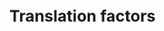 ---
annotations:
- id: PW:0000101
  parent: regulatory pathway
  type: Pathway Ontology
  value: translation pathway
authors:
- Kdahlquist
- MaintBot
- MartijnVanIersel
- Khanspers
- Michiel
- Mkutmon
- Eweitz
- Egonw
citedin:
- link: PMC9015122
  title: Understanding signaling and metabolic paths using semantified and harmonized
    information about biological interactions (2022)
- link: PMC8751594
  title: DNA methylation of ARHGAP30 is negatively associated with ARHGAP30 expression
    in lung adenocarcinoma, which reduces tumor immunity and is detrimental to patient
    survival (2021)
- link: PMC7339012
  title: Hematopoietic stem-cell senescence and myocardial repair - Coronary artery
    disease genotype/phenotype analysis of post-MI myocardial regeneration response
    induced by CABG/CD133+ bone marrow hematopoietic stem cell treatment in RCT PERFECT
    Phase 3 (2020)
- link: PMC5781259
  title: Host-Virus Protein Interaction Network Reveals the Involvement of Multiple
    Host Processes in the Life Cycle of Hepatitis E Virus (2018)
- link: PMC5016863
  title: RNA-Seq analysis of seasonal and individual variation in blood transcriptomes
    of healthy managed bottlenose dolphins (2016)
- link: 10.1016/j.humgen.2022.201135
  title: In silico transcriptional analysis of asymptomatic and severe COVID-19 patients
    reveals the susceptibility of severe patients to other comorbidities and non-viral
    pathological conditions (2023)
description: Protein synthesis is the ultimate step of gene expression and a key control
  point for regulation. In particular, it enables cells to rapidly manipulate protein
  production without new mRNA synthesis, processing, or export. This pathway gives
  an overview of the translation factors involved in this process.  Proteins on this
  pathway have targeted assays available via the [https://assays.cancer.gov/available_assays?wp_id=WP107
  CPTAC Assay Portal].
last-edited: 2023-04-20
ndex: 27fdb8e8-8b61-11eb-9e72-0ac135e8bacf
organisms:
- Homo sapiens
redirect_from:
- /index.php/Pathway:WP107
- /instance/WP107
- /instance/WP107_r126266
revision: r126266
schema-jsonld:
- '@context': https://schema.org/
  '@id': https://wikipathways.github.io/pathways/WP107.html
  '@type': Dataset
  creator:
    '@type': Organization
    name: WikiPathways
  description: Protein synthesis is the ultimate step of gene expression and a key
    control point for regulation. In particular, it enables cells to rapidly manipulate
    protein production without new mRNA synthesis, processing, or export. This pathway
    gives an overview of the translation factors involved in this process.  Proteins
    on this pathway have targeted assays available via the [https://assays.cancer.gov/available_assays?wp_id=WP107
    CPTAC Assay Portal].
  keywords:
  - EEF1A1
  - EEF1A2
  - EEF1B2
  - EEF1D
  - EEF1G
  - EEF2
  - EEF2K
  - EIF1AX
  - EIF1AY
  - EIF2AK1
  - EIF2AK2
  - EIF2AK3
  - EIF2B1
  - EIF2B2
  - EIF2B3
  - EIF2B4
  - EIF2B5
  - EIF2S1
  - EIF2S2
  - EIF2S3
  - EIF3S1
  - EIF3S10
  - EIF3S2
  - EIF3S3
  - EIF3S4
  - EIF3S5
  - EIF3S6
  - EIF3S7
  - EIF3S8
  - EIF3S9
  - EIF4A1
  - EIF4A2
  - EIF4B
  - EIF4E
  - EIF4EBP1
  - EIF4EBP2
  - EIF4EBP3
  - EIF4G1
  - EIF4G3
  - EIF5
  - EIF5A
  - EIF5B
  - ETF1
  - GSPT2
  - ITGB4BP
  - KIAA0664
  - PABPC1
  - PAIP1
  - SUI1
  - WBSCR1
  license: CC0
  name: Translation factors
seo: CreativeWork
title: Translation factors
wpid: WP107
---